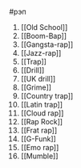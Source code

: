 #рэп
1. [[Old School]]
2. [[Boom-Bap]]
3. [[Gangsta-rap]]
4. [[Jazz-rap]]
5. [[Trap]]
6. [[Drill]]
7. [[UK drill]]
8. [[Grime]]
9. [[Country trap]]
10. [[Latin trap]]
11. [[Cloud rap]]
12. [[Rap Rock]]
13. [[Frat rap]]
14. [[G-Funk]]
15. [[Emo rap]]
16. [[Mumble]]